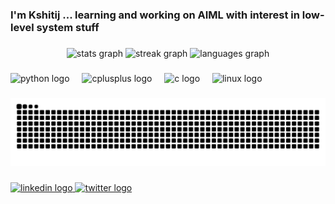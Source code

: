 <h3 align="left">I'm Kshitij ... learning and working on AIML with interest in low-level system stuff</h2>

###

<div align="center">
  <img src="https://github-readme-stats.vercel.app/api?username=kshitij-sorted&hide_title=true&hide_rank=false&show_icons=true&include_all_commits=true&count_private=true&disable_animations=false&theme=dark&locale=en&hide_border=true" height="145" alt="stats graph"  />
  <img src="https://streak-stats.demolab.com?user=kshitij-sorted&locale=en&mode=daily&theme=dark&hide_border=true&border_radius=0&date_format=M%20j%5B,%20Y%5D" height="145" alt="streak graph"  />
  <img src="https://github-readme-stats.vercel.app/api/top-langs?username=kshitij-sorted&locale=en&hide_title=true&layout=compact&card_width=320&langs_count=5&theme=dark&hide_border=true" height="145" alt="languages graph"  />
</div>

###

<div align="left">
  <img src="https://skillicons.dev/icons?i=py" height="30" alt="python logo"  />
  <img width="12" />
  <img src="https://skillicons.dev/icons?i=cpp" height="30" alt="cplusplus logo"  />
  <img width="12" />
  <img src="https://skillicons.dev/icons?i=c" height="30" alt="c logo"  />
  <img width="12" />
  <img src="https://skillicons.dev/icons?i=linux" height="30" alt="linux logo"  />
</div>

###

<picture>
  <source media="(prefers-color-scheme: dark)" srcset="https://raw.githubusercontent.com/kshitij-sorted/kshitij-sorted/output/github-snake-dark.svg" />
  <source media="(prefers-color-scheme: light)" srcset="https://raw.githubusercontent.com/kshitij-sorted/kshitij-sorted/output/github-snake.svg" />
  <img alt="github-snake" src="https://raw.githubusercontent.com/kshitij-sorted/kshitij-sorted/output/github-snake.svg" />
</picture>

###

<div align="left">
  <a href="www.linkedin.com/in/er-kshitij" target="_blank">
    <img src="https://img.shields.io/static/v1?message=LinkedIn&logo=linkedin&label=er-kshitij&color=0077B5&logoColor=white&labelColor=&style=for-the-badge" height="35" alt="linkedin logo"  />
  </a>
  <a href="https://x.com/kshitij_sorted" target="_blank">
    <img src="https://img.shields.io/static/v1?message=Twitter&logo=twitter&label=kshitij_sorted&color=1DA1F2&logoColor=white&labelColor=&style=for-the-badge" height="35" alt="twitter logo"  />
  </a>
</div>

###
